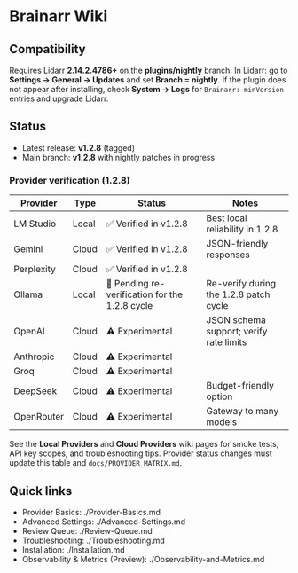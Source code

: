 # Brainarr Wiki

## Compatibility

Requires Lidarr **2.14.2.4786+** on the **plugins/nightly** branch. In Lidarr: go to **Settings → General → Updates** and set **Branch = nightly**. If the plugin does not appear after installing, check **System → Logs** for `Brainarr: minVersion` entries and upgrade Lidarr.

## Status

- Latest release: **v1.2.8** (tagged)
- Main branch: **v1.2.8** with nightly patches in progress

### Provider verification (1.2.8)

<!-- PROVIDER_MATRIX_START -->
| Provider | Type | Status | Notes |
| --- | --- | --- | --- |
| LM Studio | Local | ✅ Verified in v1.2.8 | Best local reliability in 1.2.8 |
| Gemini | Cloud | ✅ Verified in v1.2.8 | JSON-friendly responses |
| Perplexity | Cloud | ✅ Verified in v1.2.8 | |
| Ollama | Local | 🔄 Pending re-verification for the 1.2.8 cycle | Re-verify during the 1.2.8 patch cycle |
| OpenAI | Cloud | ⚠️ Experimental | JSON schema support; verify rate limits |
| Anthropic | Cloud | ⚠️ Experimental | |
| Groq | Cloud | ⚠️ Experimental | |
| DeepSeek | Cloud | ⚠️ Experimental | Budget-friendly option |
| OpenRouter | Cloud | ⚠️ Experimental | Gateway to many models |
<!-- PROVIDER_MATRIX_END -->

See the **Local Providers** and **Cloud Providers** wiki pages for smoke tests, API key scopes, and troubleshooting tips. Provider status changes must update this table and `docs/PROVIDER_MATRIX.md`.

## Quick links

- Provider Basics: ./Provider-Basics.md
- Advanced Settings: ./Advanced-Settings.md
- Review Queue: ./Review-Queue.md
- Troubleshooting: ./Troubleshooting.md
- Installation: ./Installation.md
- Observability & Metrics (Preview): ./Observability-and-Metrics.md
